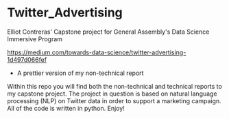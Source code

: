 # Twitter_Advertising
Elliot Contreras' Capstone project for General Assembly's Data Science Immersive Program

https://medium.com/towards-data-science/twitter-advertising-1d497d066fef
- A prettier version of my non-technical report

Within this repo you will find both the non-technical and technical reports to my capstone project. The project in question is based on natural language processing (NLP) on Twitter data in order to support a marketing campaign. All of the code is written in python. Enjoy!
